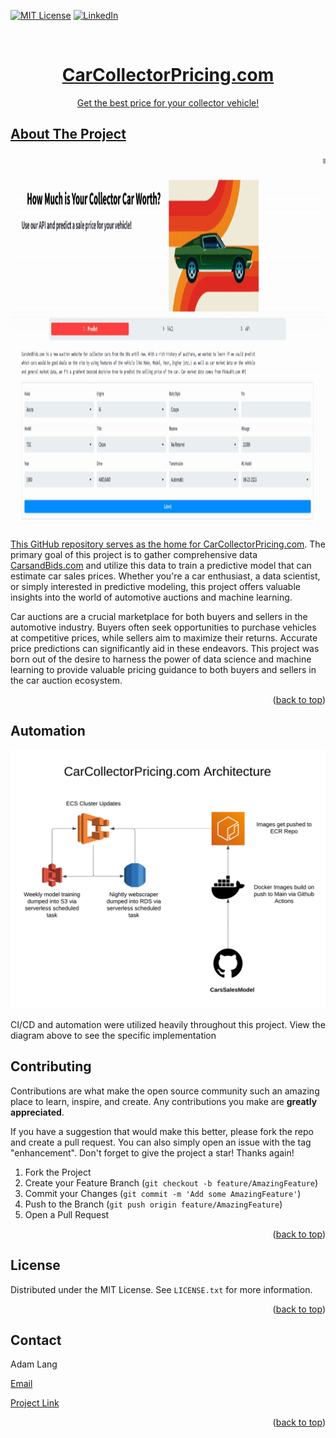 <!-- Improved compatibility of back to top link: See: https://github.com/othneildrew/Best-README-Template/pull/73 -->
<a name="readme-top"></a>
<!--
*** Thanks for checking out the Best-README-Template. If you have a suggestion
*** that would make this better, please fork the repo and create a pull request
*** or simply open an issue with the tag "enhancement".
*** Don't forget to give the project a star!
*** Thanks again! Now go create something AMAZING! :D
-->

<!-- PROJECT SHIELDS -->
<!--
*** I'm using markdown "reference style" links for readability.
*** Reference links are enclosed in brackets [ ] instead of parentheses ( ).
*** See the bottom of this document for the declaration of the reference variables
*** for contributors-url, forks-url, etc. This is an optional, concise syntax you may use.
*** https://www.markdownguide.org/basic-syntax/#reference-style-links
-->
[![MIT License][license-shield]][license-url] [![LinkedIn][linkedin-shield]][linkedin-url]

<!-- PROJECT LOGO -->
<br />
<div align="center">
  <h1 align="center"> <a href=http://CarCollectorPricing.com> CarCollectorPricing.com </h1>
  <p align="center">
    Get the best price for your collector vehicle!
  </p>
</div>

<!-- ABOUT THE PROJECT -->
## About The Project

<img src="readme_assets/cars.gif" alt="Logo" width="1250" height="600">

This GitHub repository serves as the home for [CarCollectorPricing.com](http://CarCollectorPricing.com). The primary goal of this project is to gather comprehensive data [CarsandBids.com](https://carsandbids.com/) and utilize this data to train a predictive model that can estimate car sales prices. Whether you're a car enthusiast, a data scientist, or simply interested in predictive modeling, this project offers valuable insights into the world of automotive auctions and machine learning.

Car auctions are a crucial marketplace for both buyers and sellers in the automotive industry. Buyers often seek opportunities to purchase vehicles at competitive prices, while sellers aim to maximize their returns. Accurate price predictions can significantly aid in these endeavors. This project was born out of the desire to harness the power of data science and machine learning to provide valuable pricing guidance to both buyers and sellers in the car auction ecosystem.
<p align="right">(<a href="#readme-top">back to top</a>)</p>


<!-- GETTING STARTED -->
## Automation

![](readme_assets/AWSDiagram.png)


CI/CD and automation were utilized heavily throughout this project. View the diagram above to see the specific implementation

<!-- CONTRIBUTING -->
## Contributing

Contributions are what make the open source community such an amazing place to learn, inspire, and create. Any contributions you make are **greatly appreciated**.

If you have a suggestion that would make this better, please fork the repo and create a pull request. You can also simply open an issue with the tag "enhancement".
Don't forget to give the project a star! Thanks again!

1. Fork the Project
2. Create your Feature Branch (`git checkout -b feature/AmazingFeature`)
3. Commit your Changes (`git commit -m 'Add some AmazingFeature'`)
4. Push to the Branch (`git push origin feature/AmazingFeature`)
5. Open a Pull Request

<p align="right">(<a href="#readme-top">back to top</a>)</p>

<!-- LICENSE -->
## License

Distributed under the MIT License. See `LICENSE.txt` for more information.

<p align="right">(<a href="#readme-top">back to top</a>)</p>

<!-- CONTACT -->
## Contact

Adam Lang 

[Email](adamglang96@gmail.com) 

[Project Link](https://github.com/AdamLang96/CarSalesModel)

<p align="right">(<a href="#readme-top">back to top</a>)</p>


<!-- MARKDOWN LINKS & IMAGES -->
<!-- https://www.markdownguide.org/basic-syntax/#reference-style-links -->
[linkedin-shield]: https://img.shields.io/badge/-LinkedIn-black.svg?style=for-the-badge&logo=linkedin&colorB=555
[linkedin-url]: https://www.linkedin.com/in/adam-lang96/
[license-shield]: https://img.shields.io/github/license/othneildrew/Best-README-Template.svg?style=for-the-badge
[license-url]: https://github.com/othneildrew/Best-README-Template/blob/master/LICENSE.txt

